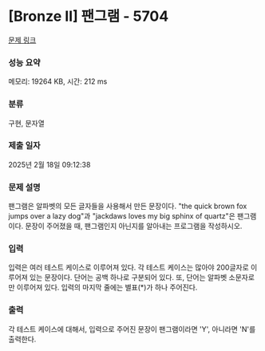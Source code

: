 # [Bronze II] 팬그램 - 5704 

[문제 링크](https://www.acmicpc.net/problem/5704) 

### 성능 요약

메모리: 19264 KB, 시간: 212 ms

### 분류

구현, 문자열

### 제출 일자

2025년 2월 18일 09:12:38

### 문제 설명

<p>팬그램은 알파벳의 모든 글자들을 사용해서 만든 문장이다. "the quick brown fox jumps over a lazy dog"과 "jackdaws loves my big sphinx of quartz"은 팬그램이다. 문장이 주어졌을 때, 팬그램인지 아닌지를 알아내는 프로그램을 작성하시오.</p>

### 입력 

 <p>입력은 여러 테스트 케이스로 이루어져 있다. 각 테스트 케이스는 많아야 200글자로 이루어져 있는 문장이다. 단어는 공백 하나로 구분되어 있다. 또, 단어는 알파벳 소문자로만 이루어져 있다. 입력의 마지막 줄에는 별표(*)가 하나 주어진다.</p>

### 출력 

 <p>각 테스트 케이스에 대해서, 입력으로 주어진 문장이 팬그램이라면 'Y', 아니라면 'N'를 출력한다.</p>


